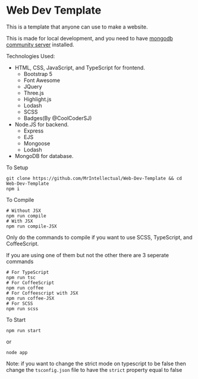 # Web Dev Template

This is a template that anyone can use to make a website.

This is made for local development, and you need to have [mongodb community server](https://www.mongodb.com/try/download/community) installed.

Technologies Used: 
* HTML, CSS, JavaScript, and TypeScript for frontend.
  * Bootstrap 5
  * Font Awesome
  * JQuery
  * Three.js
  * Highlight.js
  * Lodash
  * SCSS
  * Badges(By @CoolCoderSJ)
* Node.JS for backend.
  * Express
  * EJS
  * Mongoose
  * Lodash
* MongoDB for database.

To Setup
```shell
git clone https://github.com/MrIntellectual/Web-Dev-Template && cd Web-Dev-Template
npm i
```

To Compile
```shell
# Without JSX
npm run compile
# With JSX
npm run compile-JSX
```

Only do the commands to compile if you want to use SCSS, TypeScript, and CoffeeScript.

If you are using one of them but not the other there are 3 seperate commands
```shell
# For TypeScript
npm run tsc
# For CoffeeScript
npm run coffee
# For Coffeescript with JSX
npm run coffee-JSX
# For SCSS
npm run scss
```

To Start
```shell
npm run start
```
or
```shell
node app
```

Note: if you want to change the strict mode on typescript to be false then change the `tsconfig.json` file to have the `strict` property equal to false